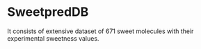 # SweetpredDB
It consists of extensive dataset of 671 sweet molecules with their experimental sweetness values.
